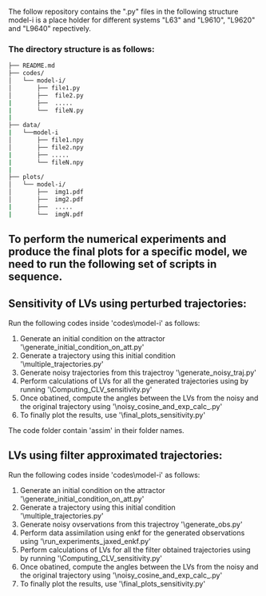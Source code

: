 The follow repository contains the ".py" files in the following structure
model-i is a place holder for different systems "L63" and "L9610", "L9620" and "L9640" repectively.

### The directory structure is as follows:

```bash ENKF_FOR_CLV2/  
├── README.md  
├── codes/  
│   └── model-i/  
│       ├── file1.py  
│       ├──  file2.py  
|       ├──  .....  
|       └──  fileN.py  
|  
├── data/  
|   └──model-i  
│       ├── file1.npy  
│       ├── file2.npy  
|       ├── .....  
|       └── fileN.npy  
|  
├── plots/  
│   └── model-i/  
│       ├──  img1.pdf  
│       ├──  img2.pdf  
|       ├──  .....  
|       └──  imgN.pdf  
```
## To perform the numerical experiments and produce the final plots for a specific model, we need to run the following set of scripts in sequence.

## Sensitivity of LVs using perturbed trajectories:
Run the following codes inside 'codes\model-i\' as follows:
1. Generate an initial condition on the attractor '\generate_initial_condition_on_att.py'
2. Generate a trajectory using this initial condition '\multiple_trajectories.py'
3. Generate noisy trajectories from this trajectroy '\generate_noisy_traj.py'
4. Perform calculations of LVs for all the generated trajectories using by running '\Computing_CLV_sensitivity.py'
5. Once obatined, compute the angles between the LVs from the noisy and the original trajectory using '\noisy_cosine_and_exp_calc_.py'
6. To finally plot the results, use '\final_plots_sensitivity.py'

The code folder contain 'assim' in their folder names.
## LVs using filter approximated trajectories:
Run the following codes inside 'codes\model-i\' as follows:
1. Generate an initial condition on the attractor '\generate_initial_condition_on_att.py'
2. Generate a trajectory using this initial condition '\multiple_trajectories.py'
3. Generate noisy ovservations from this trajectroy '\generate_obs.py'
4. Perform data assimilation using enkf for the generated observations using '\run_experiments_jaxed_enkf.py'
5. Perform calculations of LVs for all the filter obtained trajectories using by running '\Computing_CLV_sensitivity.py'
6. Once obatined, compute the angles between the LVs from the noisy and the original trajectory using '\noisy_cosine_and_exp_calc_.py'
7. To finally plot the results, use '\final_plots_sensitivity.py'
